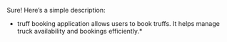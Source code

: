 Sure! Here’s a simple description:

* truff booking application allows users to book truffs. It helps manage truck availability and bookings efficiently.*
